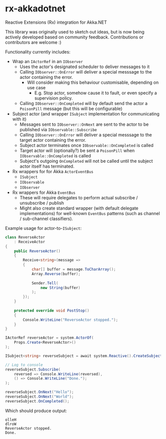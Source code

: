 # rx-akkadotnet
Reactive Extensions (Rx) integration for Akka.NET

This library was originally used to sketch out ideas, but is now being actively developed based on community feedback.
Contributions or contributors are welcome :)

Functionality currently includes:
* Wrap an `IActorRef` in an `IObserver`
   * Uses the actor's designated scheduler to deliver messages to it
   * Calling `IObserver::OnError` will deliver a special messsage to the actor containing the error.
      * Will consider making this behaviour customisable, depending on use case
         * E.g. Stop actor, somehow cause it to fault, or even specify a supervision policy.
   * Calling `IObserver::OnCompleted` will by default send the actor a `PoisonPill` message (but this will be configurable)
* Subject actor (and wrapper `ISubject` implementation for communicating with it)
   * Messages sent to `IObserver::OnNext` are sent to the actor to be published via `IObservable::Subscribe`
   * Calling `IObserver::OnError` will deliver a special messsage to the target actor containing the error.
   * Subject actor terminates once `IObservable::OnCompleted` is called
   * Target actor will (optionally?) be sent a `PoisonPill` when `IObservable::OnCompleted` is called
   * Subject's outgoing `OnCompleted` will not be called until the subject actor itself has terminated.
* Rx wrappers for for Akka `ActorEventBus`
   * `ISubject`
   * `IObservable`
   * `IObserver`
* Rx wrappers for Akka `EventBus`
   * These will require delegates to perform actual subscribe / unsubscribe / publish
   * Might also create standard wrapper (with default delegate implementations) for well-known `EventBus` patterns (such as channel / sub-channel classifiers).

Example usage for actor-to-`ISubject`:

```csharp
class ReverseActor
    : ReceiveActor
{
    public ReverseActor()
    {
        Receive<string>(message =>
        {
            char[] buffer = message.ToCharArray();
            Array.Reverse(buffer);
    
            Sender.Tell(
                new String(buffer)
            );
        });
    }
    
    protected override void PostStop()
    {
        Console.WriteLine("ReverseActor stopped.");
    }
}

IActorRef reverseActor = system.ActorOf(
    Props.Create<ReverseActor>()
);

ISubject<string> reverseSubject = await system.Reactive().CreateSubjectAsync<string>(reverseActor);

// Log to console
reverseSubject.Subscribe(
    reversed => Console.WriteLine(reversed),
    () => Console.WriteLine("Done.");
);

reverseSubject.OnNext("Hello");
reverseSubject.OnNext("World");
reverseSubject.OnCompleted();
```

Which should produce output:

```
olleH
dlroW
ReverseActor stopped.
Done.
```
